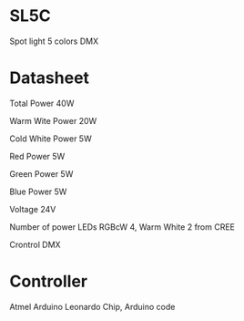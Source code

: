# SL5C

Spot light 5 colors DMX

# Datasheet

Total Power 40W

Warm Wite Power 20W

Cold White Power 5W

Red Power 5W

Green Power 5W

Blue Power 5W

Voltage 24V

Number of power LEDs RGBcW 4, Warm White 2 from CREE

Crontrol DMX

# Controller 

Atmel Arduino Leonardo Chip, Arduino code
